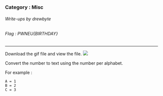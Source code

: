 ### Category : Misc
###### Write-ups by drewbyte
###### Flag : PWNEU{BIRTHDAY}
---

Download the gif file and view the file.
![](https://github.com/drew-byte/pwneu-writeups/blob/main/00x8%20saved%20images/)
 
 
 Convert the number to text using the number per alphabet.

 For example :
 ```
 A = 1
 B = 2
 C = 3
``` 

